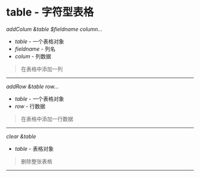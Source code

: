 # table - 字符型表格

*addColum &table $fieldname column...*
  
  - *table* - 一个表格对象
  - *fieldname* - 列名
  - *colum* - 列数据

> 在表格中添加一列

- - -

*addRow &table row...*

  - *table* - 一个表格对象
  - *row* - 行数据

> 在表格中添加一行数据

- - -

*clear &table*

  - *table* - 表格对象
> 删除整张表格

- - -



